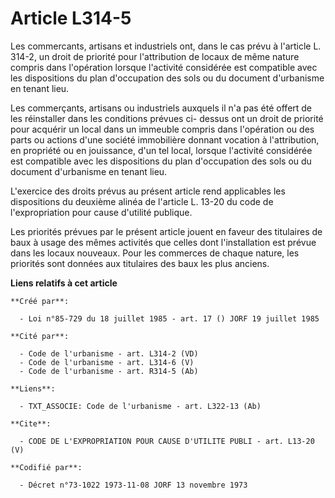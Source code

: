 # Article L314-5

Les commercants, artisans et industriels ont, dans le cas prévu à l'article L. 314-2, un droit de priorité pour l'attribution
de locaux de même nature compris dans l'opération lorsque l'activité considérée est compatible avec les dispositions du plan
d'occupation des sols ou du document d'urbanisme en tenant lieu.

Les commerçants, artisans ou industriels auxquels il n'a pas été offert de les réinstaller dans les conditions prévues ci-
dessus ont un droit de priorité pour acquérir un local dans un immeuble compris dans l'opération ou des parts ou actions
d'une société immobilière donnant vocation à l'attribution, en propriété ou en jouissance, d'un tel local, lorsque l'activité
considérée est compatible avec les dispositions du plan d'occupation des sols ou du document d'urbanisme en tenant lieu.

L'exercice des droits prévus au présent article rend applicables les dispositions du deuxième alinéa de l'article L. 13-20 du
code de l'expropriation pour cause d'utilité publique.

Les priorités prévues par le présent article jouent en faveur des titulaires de baux à usage des mêmes activités que celles
dont l'installation est prévue dans les locaux nouveaux. Pour les commerces de chaque nature, les priorités sont données aux
titulaires des baux les plus anciens.

**Liens relatifs à cet article**

	**Créé par**:

	  - Loi n°85-729 du 18 juillet 1985 - art. 17 () JORF 19 juillet 1985

	**Cité par**:

	  - Code de l'urbanisme - art. L314-2 (VD)
	  - Code de l'urbanisme - art. L314-6 (V)
	  - Code de l'urbanisme - art. R314-5 (Ab)

	**Liens**:

	  - TXT_ASSOCIE: Code de l'urbanisme - art. L322-13 (Ab)

	**Cite**:

	  - CODE DE L'EXPROPRIATION POUR CAUSE D'UTILITE PUBLI - art. L13-20 (V)

	**Codifié par**:

	  - Décret n°73-1022 1973-11-08 JORF 13 novembre 1973
